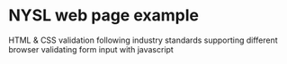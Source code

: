 # NYSL web page example 
HTML & CSS
validation following industry standards
supporting different browser
validating form input with javascript

